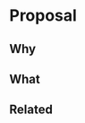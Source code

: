 # Proposal

## Why

<!-- Why is this needed? -->

## What

<!-- What do your changes do? -->

## Related

<!-- Any issues or PR's related? -->

<!-- Does it resolve an open issue, if so use the following phrase
and corresponding issue number -->

<!-- Closes #X -->